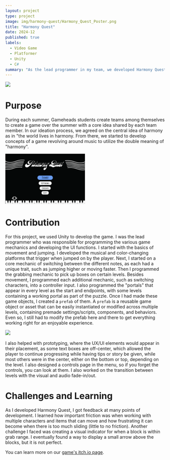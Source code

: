 ```yaml
---
layout: project
type: project
image: img/harmony-quest/Harmony_Quest_Poster.png
title: "Harmony Quest"
date: 2024-12
published: true
labels:
  - Video Game
  - Platformer
  - Unity
  - C#
summary: "As the lead programmer in my team, we developed Harmony Quest, a video game about a whole note that traverses a world of silence, determined to bring music to the world, by finding other musical notes."
---
```


<div>
  <img width="60%" src="../img/harmony-quest/Harmony_Quest_PosterFull.png">
</div>


# Purpose

During each summer, Gameheads students create teams among themselves to create a game over the summer with a core idea shared by each team member. In our ideation process, we agreed on the central idea of harmony as in "the world lives in harmony. From there, we started to develop concepts of a game revolving around music to utilize the double meaning of "harmony".

<img width="50%" class="rounded float-center pe-4" src="../img/harmony-quest/HQMainMenu.png">

# Contribution
For this project, we used Unity to develop the game. I was the lead programmer who was responsible for programming the various game mechanics and developing the UI functions. I started with the basics of movement and jumping. I developed the musical and color-changing platforms that trigger when jumped on by the player. Next, I started on a core mechanic of switching between the different notes, as each had a unique trait, such as jumping higher or moving faster. Then I programmed the grabbing mechanic to pick up boxes on certain levels. Besides movement, I programmed each additional mechanic, such as switching characters, into a controller input. I also programmed the "portals" that appear in every level as the start and endpoints, with some levels containing a working portal as part of the puzzle. Once I had made these game objects, I created a `prefab` of them. A `prefab` is a reusable game object or asset that can be easily instantiated or modified across multiple levels, containing premade settings/scripts, components, and behaviors. Even so, I still had to modify the prefab here and there to get everything working right for an enjoyable experience. 

<img width="50%" class="rounded center pe-4" src="https://img.itch.zone/aW1hZ2UvMzE3MzgzMi8xODk5NTI5MC5wbmc=/794x1000/RwiJ0s.png">


I also helped with prototyping, where the UX/UI elements would appear in their placement, as some text boxes are off-center, which allowed the player to continue progressing while having tips or story be given, while most others were in the center, either on the bottom or top, depending on the level. I also designed a controls page in the menu, so if you forget the controls, you can look at them. I also worked on the transition between levels with the visual and audio fade-in/out. 

# Challenges and Learning
As I developed Harmony Quest, I got feedback at many points of development. I learned how important friction was when working with multiple characters and items that can move and how frustrating it can become when there is too much sliding (little to no friction). Another challenge I faced was creating a visual indicator for when a block is within grab range. I eventually found a way to display a small arrow above the blocks, but it is not perfect. 

You can learn more on our [game's itch.io page](https://gameheads.itch.io/harmony-quest).
